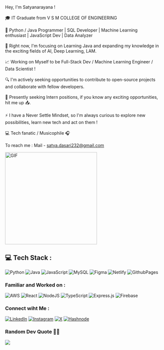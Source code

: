 Hey, I'm Satyanarayana !<br><br> 🎓 IT Graduate from V S M COLLEGE OF ENGINEERING<br><br>🚀 Python / Java Programmer | SQL Developer | Machine Learning enthusiast | JavaScript Dev | Data Analyzer<br><br>📍 Right now, I'm focusing on Learning Java and expanding my knowledge in the exciting fields of AI, Deep Learning, LAM.<br><br>📈 Working on Myself to be Full-Stack Dev / Machine Learning Engineer / Data Scientist !<br><br>🔍 I'm actively seeking opportunities to contribute to open-source projects and collaborate with fellow developers.<br><br>🔎 Presently seeking Intern positions, if you know any exciting opportunities, hit me up 📤.<br><br>⚡ I have a Never Settle Mindset, so I'm always curious to explore new possibilities, learn new tech and act on them !<br><br>💻 Tech fanatic / Musicophile 🎧<br><br>To reach me : Mail - satya.dasari232@gmail.com

<img align="centre" alt="GIF" src="https://github.com/Satyanarayana-dasari/Satyanarayana-dasari/blob/103999044bf76b270ed36a17aeca8c32ac5cc478/dev%20code.gif?raw=true" width="300" height="300" />


## 💻 Tech Stack :

![Python](https://img.shields.io/badge/python-3670A0?style=for-the-badge&logo=python&logoColor=ffdd54) ![Java](https://img.shields.io/badge/java-%23ED8B00.svg?style=for-the-badge&logo=openjdk&logoColor=white) ![JavaScript](https://img.shields.io/badge/javascript-%23323330.svg?style=for-the-badge&logo=javascript&logoColor=%23F7DF1E) ![MySQL](https://img.shields.io/badge/mysql-%2300000f.svg?style=for-the-badge&logo=mysql&logoColor=white) ![Figma](https://img.shields.io/badge/figma-%23F24E1E.svg?style=for-the-badge&logo=figma&logoColor=white) ![Netlify](https://img.shields.io/badge/netlify-%23000000.svg?style=for-the-badge&logo=netlify&logoColor=#00C7B7) ![GithubPages](https://img.shields.io/badge/github-121013?style=for-the-badge&logo=github&logoColor=white)

### Familiar and Worked on :

![AWS](https://img.shields.io/badge/AWS-%23FF9900.svg?style=for-the-badge&logo=amazon-aws&logoColor=white) ![React](https://img.shields.io/badge/react-%2320232a.svg?style=for-the-badge&logo=react&logoColor=%2361DAFB) ![NodeJS](https://img.shields.io/badge/node.js-6DA55F?style=for-the-badge&logo=node.js&logoColor=white) ![TypeScript](https://img.shields.io/badge/typescript-%23007ACC.svg?style=for-the-badge&logo=typescript&logoColor=white) ![Express.js](https://img.shields.io/badge/Express.js-000000?logo=express&logoColor=fff&style=flat) ![Firebase](https://img.shields.io/badge/firebase-a08021?style=for-the-badge&logo=firebase&logoColor=ffcd34)



### Connect wiht Me : 

[![LinkedIn](https://img.shields.io/badge/LinkedIn-%230077B5.svg?logo=linkedin&logoColor=white)](https://linkedin.com/in/satya)
[![Instagram](https://img.shields.io/badge/Instagram-%23E4405F.svg?logo=Instagram&logoColor=white)](https://instagram.com/satya._) 
[![X](https://img.shields.io/badge/X-black.svg?logo=X&logoColor=white)](https://x.com/_iamsatya_) 
[![Hashnode](https://img.shields.io/badge/Hashnode-2962FF?style=for-the-badge&logo=hashnode&logoColor=white)](https://satya.hashnode.dev/)

### Random Dev Quote 🧑‍💻
![](https://quotes-github-readme.vercel.app/api?type=horizontal&theme=radical)
